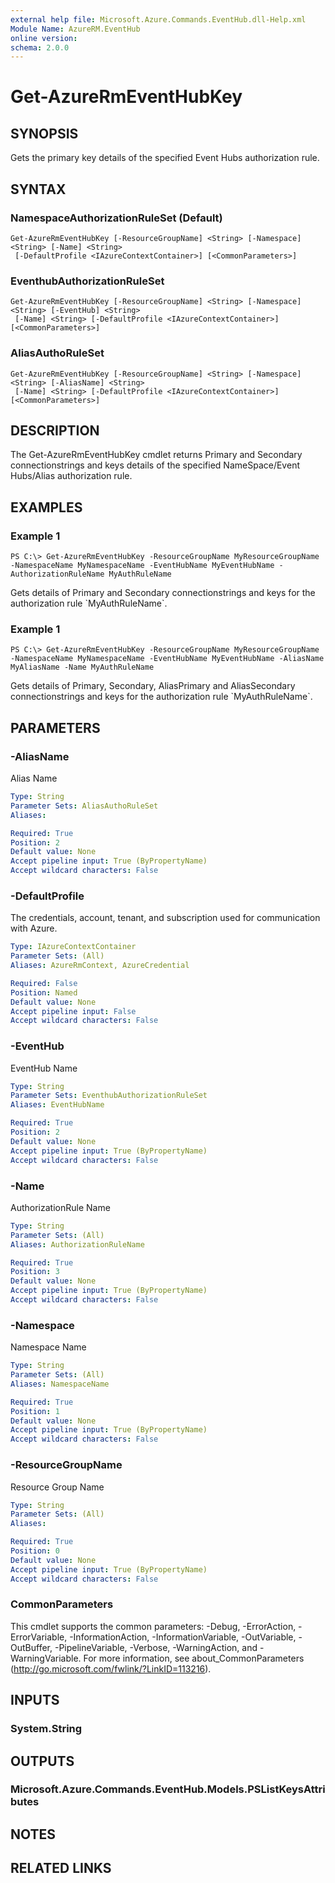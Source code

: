 ```yaml
---
external help file: Microsoft.Azure.Commands.EventHub.dll-Help.xml
Module Name: AzureRM.EventHub
online version:
schema: 2.0.0
---
```


# Get-AzureRmEventHubKey

## SYNOPSIS
Gets the primary key details of the specified Event Hubs authorization rule.

## SYNTAX

### NamespaceAuthorizationRuleSet (Default)
```
Get-AzureRmEventHubKey [-ResourceGroupName] <String> [-Namespace] <String> [-Name] <String>
 [-DefaultProfile <IAzureContextContainer>] [<CommonParameters>]
```

### EventhubAuthorizationRuleSet
```
Get-AzureRmEventHubKey [-ResourceGroupName] <String> [-Namespace] <String> [-EventHub] <String>
 [-Name] <String> [-DefaultProfile <IAzureContextContainer>] [<CommonParameters>]
```

### AliasAuthoRuleSet
```
Get-AzureRmEventHubKey [-ResourceGroupName] <String> [-Namespace] <String> [-AliasName] <String>
 [-Name] <String> [-DefaultProfile <IAzureContextContainer>] [<CommonParameters>]
```

## DESCRIPTION
The Get-AzureRmEventHubKey cmdlet returns Primary and Secondary connectionstrings and keys details of the specified NameSpace/Event Hubs/Alias authorization rule.

## EXAMPLES

### Example 1
```
PS C:\> Get-AzureRmEventHubKey -ResourceGroupName MyResourceGroupName -NamespaceName MyNamespaceName -EventHubName MyEventHubName -AuthorizationRuleName MyAuthRuleName
```

Gets details of Primary and Secondary connectionstrings and keys for the authorization rule \`MyAuthRuleName\`.

### Example 1
```
PS C:\> Get-AzureRmEventHubKey -ResourceGroupName MyResourceGroupName -NamespaceName MyNamespaceName -EventHubName MyEventHubName -AliasName MyAliasName -Name MyAuthRuleName
```

Gets details of Primary, Secondary, AliasPrimary and AliasSecondary connectionstrings and keys for the authorization rule \`MyAuthRuleName\`.

## PARAMETERS

### -AliasName
Alias Name

```yaml
Type: String
Parameter Sets: AliasAuthoRuleSet
Aliases:

Required: True
Position: 2
Default value: None
Accept pipeline input: True (ByPropertyName)
Accept wildcard characters: False
```

### -DefaultProfile
The credentials, account, tenant, and subscription used for communication with Azure.

```yaml
Type: IAzureContextContainer
Parameter Sets: (All)
Aliases: AzureRmContext, AzureCredential

Required: False
Position: Named
Default value: None
Accept pipeline input: False
Accept wildcard characters: False
```

### -EventHub
EventHub Name

```yaml
Type: String
Parameter Sets: EventhubAuthorizationRuleSet
Aliases: EventHubName

Required: True
Position: 2
Default value: None
Accept pipeline input: True (ByPropertyName)
Accept wildcard characters: False
```

### -Name
AuthorizationRule Name

```yaml
Type: String
Parameter Sets: (All)
Aliases: AuthorizationRuleName

Required: True
Position: 3
Default value: None
Accept pipeline input: True (ByPropertyName)
Accept wildcard characters: False
```

### -Namespace
Namespace Name

```yaml
Type: String
Parameter Sets: (All)
Aliases: NamespaceName

Required: True
Position: 1
Default value: None
Accept pipeline input: True (ByPropertyName)
Accept wildcard characters: False
```

### -ResourceGroupName
Resource Group Name

```yaml
Type: String
Parameter Sets: (All)
Aliases:

Required: True
Position: 0
Default value: None
Accept pipeline input: True (ByPropertyName)
Accept wildcard characters: False
```

### CommonParameters
This cmdlet supports the common parameters: -Debug, -ErrorAction, -ErrorVariable, -InformationAction, -InformationVariable, -OutVariable, -OutBuffer, -PipelineVariable, -Verbose, -WarningAction, and -WarningVariable.
For more information, see about_CommonParameters (http://go.microsoft.com/fwlink/?LinkID=113216).

## INPUTS

### System.String


## OUTPUTS

### Microsoft.Azure.Commands.EventHub.Models.PSListKeysAttributes


## NOTES

## RELATED LINKS
